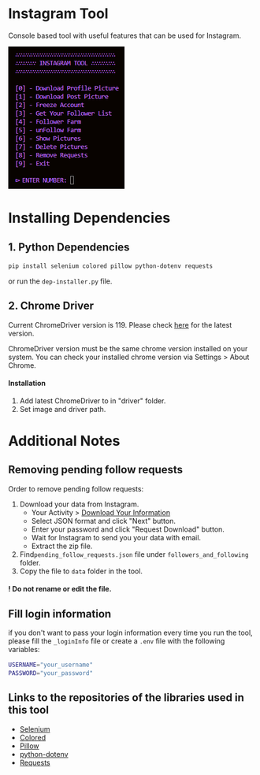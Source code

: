 # Instagram Tool

Console based tool with useful features that can be used for Instagram.

![console look](./assets/preview.png)

# Installing Dependencies

## 1. Python Dependencies

```bash
pip install selenium colored pillow python-dotenv requests
```

or run the `dep-installer.py` file.

## 2. Chrome Driver

Current ChromeDriver version is 119. Please check [here](https://googlechromelabs.github.io/chrome-for-testing/) for the latest version.

ChromeDriver version must be the same chrome version installed on your system. You can check your installed chrome version via Settings > About Chrome.

#### Installation

1. Add latest ChromeDriver to in "driver" folder.
2. Set image and driver path.

# Additional Notes

## Removing pending follow requests

Order to remove pending follow requests:

1. Download your data from Instagram.
   - Your Activity > [Download Your Information](https://www.instagram.com/download/request)
   - Select JSON format and click "Next" button.
   - Enter your password and click "Request Download" button.
   - Wait for Instagram to send you your data with email.
   - Extract the zip file.
2. Find`pending_follow_requests.json` file under `followers_and_following` folder.
3. Copy the file to `data` folder in the tool.

#### ! Do not rename or edit the file.

## Fill login information

if you don't want to pass your login information every time you run the tool, please fill the `_loginInfo` file or create a `.env` file with the following variables:

```bash
USERNAME="your_username"
PASSWORD="your_password"
```

## Links to the repositories of the libraries used in this tool

- [Selenium](
    https://github.com/SeleniumHQ/Selenium) 
- [Colored](
    https://gitlab.com/dslackw/colored)
- [Pillow](
   https://github.com/python-pillow/Pillow
)
- [python-dotenv](
   https://github.com/theskumar/python-dotenv
)
- [Requests](
   https://github.com/psf/requests
)
